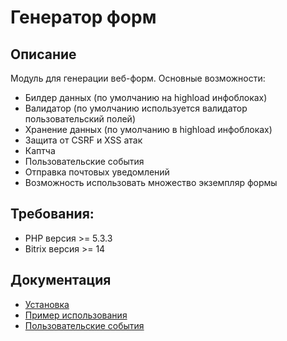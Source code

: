 Генератор форм
========

## Описание

Модуль для генерации веб-форм. Основные возможности:

 - Билдер данных (по умолчанию на highload инфоблоках)
 - Валидатор (по умолчанию используется валидатор пользовательский полей)
 - Хранение данных (по умолчанию в highload инфоблоках)
 - Защита от CSRF и XSS атак
 - Каптча
 - Пользовательские события
 - Отправка почтовых уведомлений
 - Возможность использовать множество экземпляр формы
 
## Требования:

 - PHP версия >= 5.3.3
 - Bitrix версия >= 14

## Документация

 - [Установка](https://github.com/studiofact/citfact.core/blob/master/docs/installation.rst)
 - [Пример использования](https://github.com/studiofact/citfact.core/blob/master/docs/usage.rst)
 - [Пользовательские события](https://github.com/studiofact/citfact.core/blob/master/docs/events.rst)
